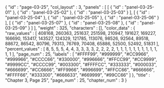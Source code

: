 {
  "id" : "page-03-25",
  "col_layout" : 3,
  "panels" : [
    [
      {
        "id" : "panel-03-25-01"
      },
      {
        "id" : "panel-03-25-02"
      },
      {
        "id" : "panel-03-25-03"
      }
    ],
    [
      {
        "id" : "panel-03-25-04"
      },
      {
        "id" : "panel-03-25-05"
      },
      {
        "id" : "panel-03-25-06"
      }
    ],
    [
      {
        "id" : "panel-03-25-07"
      },
      {
        "id" : "panel-03-25-08"
      },
      {
        "id" : "panel-03-25-09"
      }
    ]
  ],
  "weight" : 325,
  "characters" : [],
  "color_data" : {
    "raw_values" : [
      408168,
      260363,
      251637,
      251598,
      210947,
      191627,
      169227,
      166690,
      153417,
      143527,
      124329,
      121785,
      113076,
      98526,
      92564,
      89518,
      88672,
      86542,
      80796,
      79313,
      76769,
      70408,
      65886,
      52500,
      52492,
      51831
    ],
    "percent_values" : [
      8,
      5,
      5,
      5,
      4,
      4,
      3,
      3,
      3,
      3,
      2,
      2,
      2,
      2,
      1,
      1,
      1,
      1,
      1,
      1,
      1,
      1,
      1,
      1,
      1,
      1
    ],
    "page_num" : 25,
    "labels" : [
      "#FFFF99",
      "#999999",
      "#CC9966",
      "#999966",
      "#CCCC66",
      "#330000",
      "#996666",
      "#FFCC99",
      "#CC9999",
      "#9999CC",
      "#CCCC99",
      "#003300",
      "#FFFFCC",
      "#333333",
      "#000033",
      "#666699",
      "#CC6666",
      "#FF9966",
      "#996699",
      "#FFCC66",
      "#666666",
      "#FFFF66",
      "#333300",
      "#666633",
      "#669999",
      "#99CC66"
    ]
  },
  "title" : "Chapter 3, Page 25",
  "page_num" : 25,
  "chapter_num" : 3
}
